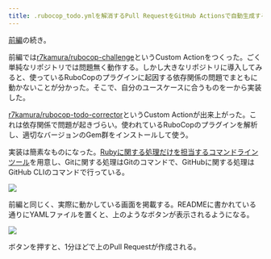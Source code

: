 ```yaml
---
title: .rubocop_todo.ymlを解消するPull RequestをGitHub Actionsで自動生成する (後編)
---
```

[前編](https://r7kamura.com/articles/2022-05-13-rubocop-challenge)の続き。

前編では[r7kamura/rubocop-challenge](https://github.com/r7kamura/rubocop-challenge)というCustom Actionをつくった。ごく単純なリポジトリでは問題無く動作する。しかし大きなリポジトリに導入してみると、使っているRuboCopのプラグインに起因する依存関係の問題でまともに動かないことが分かった。そこで、自分のユースケースに合うものを一から実装した。

[r7kamura/rubocop-todo-corrector](https://github.com/r7kamura/rubocop-todo-corrector)というCustom Actionが出来上がった。これは依存関係で問題が起きづらい。使われているRuboCopのプラグインを解析し、適切なバージョンのGem群をインストールして使う。

実装は簡素なものになった。[Rubyに関する処理だけを担当するコマンドラインツール](https://github.com/r7kamura/rubocop_todo_corrector)を用意し、Gitに関する処理はGitのコマンドで、GitHubに関する処理はGitHub CLIのコマンドで行っている。

![](https://lh3.googleusercontent.com/docs/ADP-6oE1_YHcTw7vkng1VUbekV3F9WEkTDCzlicfnOVYoBZPV8FqHxTRw9_tYWqPUEnSNIOg0_4vDvQuP-0EBUjw1K52kRqAVeZobf1p9ItFxxmZNgOul7WQWnEUVFq0hisMuVPy3OJ5JpmDHySqvbpmXi7M8RsXHih5SziUA-TMIuvhDiZiHmRhJpkzkngHfSwBberdqc3bQuSkpsTZMmmJ94hsqcFkmXCnTT6E5oIt0IsZ4oJIecC4_naWwCdLsMXbpjR_6vWRDQ837y1FUZ56eYnfOVrJwg6C6YOAsQp7SJTzBpcrVHE6vU_1NaYIfd_GdVb3P8Z91B-zv2JUyWifdIKPmUvwlYS6kRRst42tSxeu9H2-yBVvP3F1eZvPo-HjqzHNed6rX0dBc3JTj-HGXhNV2Nf5xttVsGdyV3rYeDtcx6WQAaG-Exvx1DSWX6SNrW_d8JeYDqCNPWHI0gG3uO-VyVFxd9EWGiFhVzDCZq63y0P7OW66FXtp455q2WaRFXBkegRUlXg0rIPbirQ4CLV8IkEhDq3Lb_OZdLNu-72nlyHbpF5SoG7iBgpVzf250Rx3tStZum-h1H8zO9Onc4TfX6aiH-ssf-NJGqTlYsE0LWWyDsmEBPsnN4Qgxttobxp48YH6_Ylw43G1yrd-YL4he0eHeIRNQivIcyLDUKYfMtvq1mQG4I16kEXmLzAWG2wP_sW-H-EBGY8GVRfwp2qx4XUEuUki7btOKB83Uc2xjH_sypPqySwiK3fqWv_-xbsYxLvfyni3Z2IdmaFezhI3YtcK8ekbhyVgURgKy_66MBi9qYfK_SkinhmgZk9JafCCuAl9xs_rfgwC7c-FoWG3HT8YO_UqHnICHsdfBxdIVGBGwRtOrJnspeEdXvGzHOzFgL9yBjsiyWhGBDIs1bR3-EH5fUGYToUAwmiXaxmbJbOeWwr72wZogUVitDjfUBEqnR0Qdcmf5HpON4Pfk4I21sJkH9rrreN5yRK4zLxYDF6YiA3jpHgJbTVH8FE28sm6N3I-KshNyxmJnvXRZ_S7OKoNrFgco0_A5cZNO7iivG_6kW-_VYnfp3611NfkTFSG4RZxu3xRL2SM_JZIhYdDaMHJObqkwB_vfz8hufzZvnD-75WVkBY40xTbSVeb_hGsgP1arI4J4LcIELFyaNsF2ao6_3FnJO4S30zTWC3_CoQ8B5S_ZUqFjFjRxlXheRU9cD4ftQwjkvs6Z-Cs5S1_4PHKJIZE7kg7XlInQwXeUuB5)

前編と同じく、実際に動かしている画面を掲載する。READMEに書かれている通りにYAMLファイルを置くと、上のようなボタンが表示されるようになる。

![](https://lh3.googleusercontent.com/docs/ADP-6oEV5JKLfxVQBcnyuMKg_5h0SNMqBZ7SScVVRLQvv0iZbiE02apGIDxozubN2QzMxrzfHlrTuzhqYexynGzyv5Cw-2pck4mPeHcN9EoO7JGZCqO_h-pgublt13GuF7L3zr89NzBZDd3osYn3XS3y6M9GvBpEL2a-x5_UvWQWWTw8ocxHIr4RognRhIYKWDp3rjSbB8SJxcYNHeJ1k5hoeMtl6YM1OgdSN8ICo7E1Gg-tPi0Cp78uJrkGyRRysowRIBWut4fH3TuWsiMltTjqRVnxBBbrxoRNSHHuqTf0iPqQuMMLLRFrHoPOmWHiEp_wafZXfnpuVZZdnt8M0Gl2ytvJlfHXoBbDxO1DfvSOaEL0O3xaOQOUgAHMuSOSBDTjacfAZMuA29UQbhV7loQ7Z0wJzlPXXtG1pP2hFSPeMEeQtUpLTymDU37Tq-itWAjwdOGDQekLR3LmQm34vJX0lzCyibRaqauC_PSr3iJOGmJErGuGh4zCMOnTwVtTcApiYHE6evKJVzUN15pjn3t-PUa_jqCm7VrcP7HTiuXeANrQqUYELQhAFNz1ML2TZQL295IlolbVOscxWNFcLr1RCDQwpCigPavfj1RtCjFi3pPuRXq--Qm2B-f8XQLTIyg4jQe-NP_6fO6hGQRSCEISgNC0I3y2VdkAGw3Z3qe-DRaDtS76lwxYWGv1ol6PkLlMoGMf5TBtNmsZMkG-eeWMwuVsmNW3dELHRJVcWgALtS5YwdKfr2BX2DbJ1GROFLGcxc4FV4OJ2roLnsmbQxmmQzXWaGGk1xz3FIej4jsg5FfmHexMXob8DSAkBaSDYRVcz9w9WmW7GV2QYU-fhCbbCzh6YOYDknDi0AJd3WLmRGZFiBdEt0ta2Yw2fh1J43Bi-7hNaTseSRJej9_GFhjId9sF2eHnWZAQ3kDEJtbgdJHSRAHo89iY10AiJUAv6RMldfz--Ae5zhKwuWdYBw_RHUpGkeUEUBM3TX_Ot7HwYFjvVSuS0uV-WbCG0e1fgxf-DKwNjgDlaLq_y1itH9_zLZM5TBiTCTCLjiklKvernp7ftS7XilIoOlVILZ7K3scj-5OcQoONUC6lN1vYWQiW_Vx_8A_AIDIZFzi4In9Jths0iYD81CMLI3DObhU7ZgmMesA9eCSp1WG2MucqvgCVfdrdb-K9mHRL1XVHLtcvXdSNnE6g21B7ZXsw9UIS81orIU2NZJnyCpKzeTm8rR_lynWJ0Dgdpw3CwCuIfROlx7Jo_WUZ)

ボタンを押すと、1分ほどで上のPull Requestが作成される。

